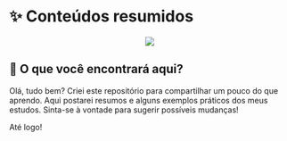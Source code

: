# ✨ Conteúdos resumidos

<p align="center">
  <img src="https://user-images.githubusercontent.com/72312529/134153502-76f5a905-7296-4273-b072-916af7e9f184.gif" />
</p>

## 🧁 O que você encontrará aqui?

Olá, tudo bem? Criei este repositório para compartilhar um pouco do que aprendo. Aqui postarei resumos e alguns exemplos práticos dos meus estudos. Sinta-se à vontade para sugerir possíveis mudanças!

Até logo!